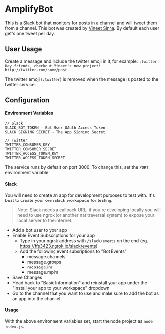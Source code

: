 # AmplifyBot

This is a Slack bot that monitors for posts in a channel and will tweet them from a channel. This bot was created by [Vineet Sinha](https://github.com/vineet-sinha). By default each user get's one tweet per day.

## User Usage
Create a message and include the twitter emoji in it, for example:
    `:twitter: Hey friends, checkout Vineet's new project! http://twitter.com/some/post`

The twitter emoji (`:twitter`) is removed when the message is posted to the twitter service.

## Configuration 

#### Environment Variables

```
// Slack
SLACK_BOT_TOKEN - Bot User OAuth Access Token
SLACK_SIGNING_SECRET - The App Signing Secret

// Twitter
TWITTER_CONSUMER_KEY
TWITTER_CONSUMER_SECRET
TWITTER_ACCESS_TOKEN_KEY
TWITTER_ACCESS_TOKEN_SECRET
```

The service runs by defualt on port 3000. To change this, set the `PORT` environment variable.

#### Slack

You will need to create an app for development purposes to test with. It's best to create your own slack workspace for testing.

> Note: Slack needs a callback URL, if you're developing locally you will need to use ngrok (or another nat traversal system) to expose your local server to the internet.

- Add a bot user to your app
- Enable Event Subscriptions for your app
  - Type in your ngrok address with `/slack/events` on the end (eg. https://ffs3423.ngrok.io/slack/events)
  - Add the following event subsriptions to "Bot Events"
    - message.channels
    - message.groups
    - message.im
    - message.mpim
- Save Changes
- Head back to "Basic Information" and reinstall your app under the "Install your app to your workspace" dropdown
- Go to the channel that you want to use and make sure to add the bot as an app into the channel.

#### Usage

With the above environment variables set, start the node project as `node index.js`.
